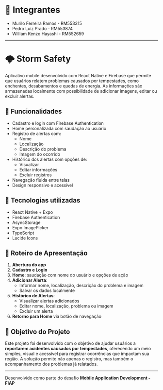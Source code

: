# 👥 Integrantes
- Murilo Ferreira Ramos - RM553315  
- Pedro Luiz Prado - RM553874  
- William Kenzo Hayashi - RM552659  

---

# 🌩 Storm Safety

Aplicativo mobile desenvolvido com React Native e Firebase que permite que usuários relatem problemas causados por tempestades, como enchentes, desabamentos e quedas de energia. As informações são armazenadas localmente com possibilidade de adicionar imagens, editar ou excluir alertas.

## 📱 Funcionalidades

- Cadastro e login com Firebase Authentication  
- Home personalizada com saudação ao usuário  
- Registro de alertas com:
  - Nome  
  - Localização  
  - Descrição do problema  
  - Imagem do ocorrido  
- Histórico dos alertas com opções de:
  - Visualizar  
  - Editar informações  
  - Excluir registros  
- Navegação fluida entre telas  
- Design responsivo e acessível  

## 🔧 Tecnologias utilizadas

- React Native + Expo  
- Firebase Authentication  
- AsyncStorage  
- Expo ImagePicker  
- TypeScript  
- Lucide Icons  

## 🧭 Roteiro de Apresentação

1. **Abertura do app**  
2. **Cadastro e Login**  
3. **Home**: saudação com nome do usuário e opções de ação  
4. **Adicionar Alerta**:
   - Informar nome, localização, descrição do problema e imagem  
   - Salvar os dados localmente  
5. **Histórico de Alertas**:
   - Visualizar alertas adicionados  
   - Editar nome, localização, problema ou imagem  
   - Excluir um alerta  
6. **Retorno para Home** via botão de navegação  

## 🎯 Objetivo do Projeto

Este projeto foi desenvolvido com o objetivo de ajudar usuários a **reportarem acidentes causados por tempestades**, oferecendo um meio simples, visual e acessível para registrar ocorrências que impactam sua região. A solução permite não apenas o registro, mas também o acompanhamento dos problemas já relatados.

---

Desenvolvido como parte do desafio **Mobile Application Development - FIAP**
